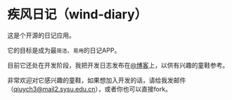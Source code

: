 # 疾风日记（wind-diary）

这是个开源的日记应用。

它的目标是成为最`简洁`、`易用`的日记APP。

目前它还处在开发阶段，我把开发日志发布在[@博客](http://www.qiuyongchen.com/?p=16)上，以供有兴趣的童鞋参考。

非常欢迎对它感兴趣的童鞋，如果想加入开发的话，请给我发邮件（qiuych3@mail2.sysu.edu.cn），或者你也可以直接fork。
